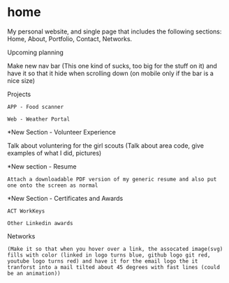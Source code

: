# home
My personal website, and single page that includes the following sections: Home, About, Portfolio, Contact, Networks.


Upcoming planning

Make new nav bar (This one kind of sucks, too big for the stuff on it) and have it so that it hide when scrolling down (on mobile only if the bar is a nice size) 

Projects

    APP - Food scanner

    Web - Weather Portal


*New Section - Volunteer Experience

Talk about voluntering for the girl scouts (Talk about area code, give examples of what I did, pictures)


*New section - Resume

    Attach a downloadable PDF version of my generic resume and also put one onto the screen as normal    

*New Section - Certificates and Awards

    ACT WorkKeys

    Other Linkedin awards

Networks

    (Make it so that when you hover over a link, the assocated image(svg) fills with color (linked in logo turns blue, github logo git red, youtube logo turns red) and have it for the email logo the it tranforst into a mail tilted about 45 degrees with fast lines (could be an animation))